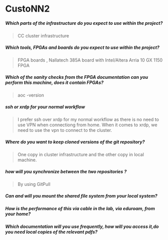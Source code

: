 
# CustoNN2

##### Which parts of the infrastructure do you expect to use within the project?
> CC cluster infrastructure

##### Which tools, FPGAs and boards do you expect to use within the project?
>FPGA boards , Nallatech 385A board with Intel/Altera Arria 10 GX 1150 FPGA

##### Which of the sanity checks from the FPGA documentation can you perform this machine, does it contain FPGAs? 
>aoc -version

##### ssh or xrdp for your normal workflow
> I prefer ssh over xrdp for my normal workflow as there is no need to use VPN when connectiong from home. When it comes to xrdp, we need to use the vpn to connect to the cluster.

##### Where do you want to keep cloned versions of the git repository?
> One copy in cluster infrastructure and the other copy in local machine.

##### how will you synchronize between the two repositories ?
>By using GitPull

##### Can and will you mount the shared file system from your local system? 

##### How is the performance of this via cable in the lab, via eduroam, from your home?

##### Which documentation will you use frequently, how will you access it,do you need local copies of the relevant pdfs?
 

